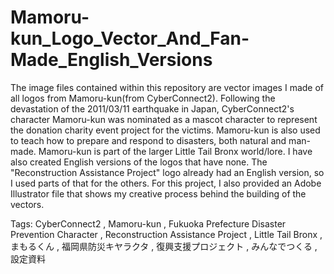 # Mamoru-kun_Logo_Vector_And_Fan-Made_English_Versions 
The image files contained within this repository are vector images I made of all logos from Mamoru-kun(from CyberConnect2). 
Following the devastation of the 2011/03/11 earthquake in Japan, CyberConnect2's character Mamoru-kun was nominated as a mascot character to represent the donation charity event project for the victims. 
Mamoru-kun is also used to teach how to prepare and respond to disasters, both natural and man-made. 
Mamoru-kun is part of the larger Little Tail Bronx world/lore. 
I have also created English versions of the logos that have none. 
The "Reconstruction Assistance Project" logo already had an English version, so I used parts of that for the others. 
For this project, I also provided an Adobe Illustrator file that shows my creative process behind the building of the vectors.

Tags: CyberConnect2 , Mamoru-kun , Fukuoka Prefecture Disaster Prevention Character , Reconstruction Assistance Project , Little Tail Bronx , まもるくん , 福岡県防災キヤラクタ , 復興支援プロジェクト , みんなでつくる , 設定資料
